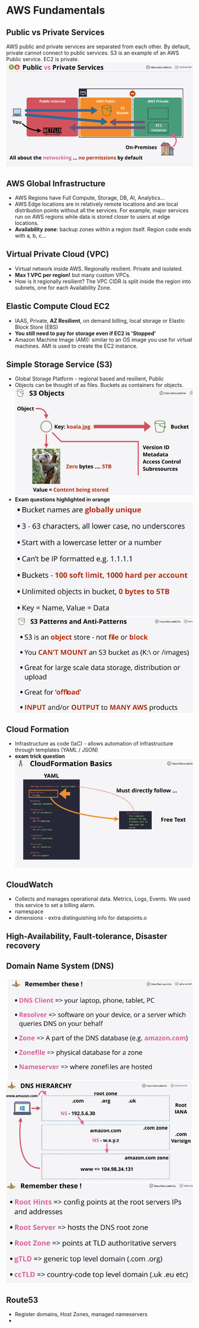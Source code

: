 # AWS Fundamentals
## Public vs Private Services
AWS public and private services are separated from each other. By default, private cannot connect to public services. S3 is an example of an AWS Public service. EC2 is private. 
![](images/Pasted%20image%2020211013145425.png)

## AWS Global Infrastructure
- AWS Regions have Full Compute, Storage, DB, AI, Analytics...
- AWS Edge locations are in relatively remote locations and are local distribution points without all the services.
For example, major services run on AWS regions while data is stored closer to users at edge locations.
- **Availability zone**: backup zones within a region itself. Region code ends with a, b, c...

## Virtual Private Cloud (VPC)
- Virtual network inside AWS. Regionally resilient. Private and isolated.
- **Max 1 VPC per region!** but many custom VPCs.
- How is it regionally resilient? The VPC CIDR is split inside the region into subnets, one for each Availability Zone.

## Elastic Compute Cloud EC2
- IAAS, Private, **AZ Resilient**, on demand billing, local storage or Elastic Block Store (EBS)
- **You still need to pay for storage even if EC2 is 'Stopped'**
- Amazon Machine Image (AMI): similar to an OS image you use for virtual machines. AMI is used to create the EC2 instance.

## Simple Storage Service (S3)
- Global Storage Platform - regional based and resilient, Public
- Objects can be thought of as files. Buckets as containers for objects.
![](images/Pasted%20image%2020211013163933.png)
- **Exam questions highlighted in orange**
![](images/Pasted%20image%2020211013164533.png)
![](images/Pasted%20image%2020211013164751.png)

## Cloud Formation
- Infrastructure as code (IaC) - allows automation of infrastructure through templates (YAML / JSON)
- **exam trick question**
![](images/Pasted%20image%2020211013174249.png)

## CloudWatch
- Collects and manages operational data. Metrics, Logs, Events. We used this service to set a billing alarm.
- namespace
- dimensions - extra distinguishing info for datapoints.o

## High-Availability, Fault-tolerance, Disaster recovery

## Domain Name System (DNS)
![](images/Pasted%20image%2020211015110333.png)
![](images/Pasted%20image%2020211015111249.png)
![](images/Pasted%20image%2020211015111120.png)

## Route53
- Register domains, Host Zones, managed nameservers
- 